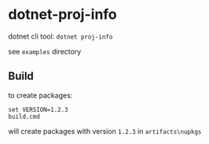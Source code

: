 # dotnet-proj-info

dotnet cli tool: `dotnet proj-info`

see `examples` directory

## Build

to create packages:

```
set VERSION=1.2.3
build.cmd
```

will create packages with version `1.2.3` in `artifacts\nupkgs`
